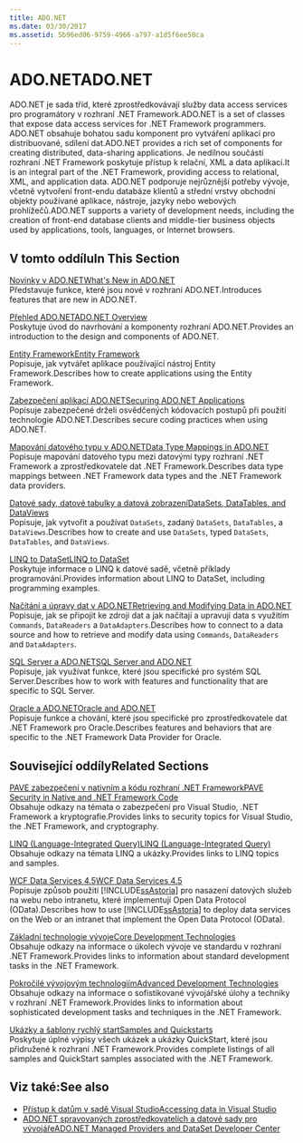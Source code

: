 ```yaml
---
title: ADO.NET
ms.date: 03/30/2017
ms.assetid: 5b96ed06-9759-4966-a797-a1d5f6ee50ca
---
```

# <a name="adonet"></a><span data-ttu-id="74c96-102">ADO.NET</span><span class="sxs-lookup"><span data-stu-id="74c96-102">ADO.NET</span></span>
<span data-ttu-id="74c96-103">ADO.NET je sada tříd, které zprostředkovávají služby data access services pro programátory v rozhraní .NET Framework.</span><span class="sxs-lookup"><span data-stu-id="74c96-103">ADO.NET is a set of classes that expose data access services for .NET Framework programmers.</span></span> <span data-ttu-id="74c96-104">ADO.NET obsahuje bohatou sadu komponent pro vytváření aplikací pro distribuované, sdílení dat.</span><span class="sxs-lookup"><span data-stu-id="74c96-104">ADO.NET provides a rich set of components for creating distributed, data-sharing applications.</span></span> <span data-ttu-id="74c96-105">Je nedílnou součástí rozhraní .NET Framework poskytuje přístup k relační, XML a data aplikací.</span><span class="sxs-lookup"><span data-stu-id="74c96-105">It is an integral part of the .NET Framework, providing access to relational, XML, and application data.</span></span> <span data-ttu-id="74c96-106">ADO.NET podporuje nejrůznější potřeby vývoje, včetně vytvoření front-endu databáze klientů a střední vrstvy obchodní objekty používané aplikace, nástroje, jazyky nebo webových prohlížečů.</span><span class="sxs-lookup"><span data-stu-id="74c96-106">ADO.NET supports a variety of development needs, including the creation of front-end database clients and middle-tier business objects used by applications, tools, languages, or Internet browsers.</span></span>  
  
## <a name="in-this-section"></a><span data-ttu-id="74c96-107">V tomto oddílu</span><span class="sxs-lookup"><span data-stu-id="74c96-107">In This Section</span></span>  
 [<span data-ttu-id="74c96-108">Novinky v ADO.NET</span><span class="sxs-lookup"><span data-stu-id="74c96-108">What's New in ADO.NET</span></span>](../../../../docs/framework/data/adonet/whats-new.md)  
 <span data-ttu-id="74c96-109">Představuje funkce, které jsou nové v rozhraní ADO.NET.</span><span class="sxs-lookup"><span data-stu-id="74c96-109">Introduces features that are new in ADO.NET.</span></span>  
  
 [<span data-ttu-id="74c96-110">Přehled ADO.NET</span><span class="sxs-lookup"><span data-stu-id="74c96-110">ADO.NET Overview</span></span>](../../../../docs/framework/data/adonet/ado-net-overview.md)  
 <span data-ttu-id="74c96-111">Poskytuje úvod do navrhování a komponenty rozhraní ADO.NET.</span><span class="sxs-lookup"><span data-stu-id="74c96-111">Provides an introduction to the design and components of ADO.NET.</span></span>  
  
 [<span data-ttu-id="74c96-112">Entity Framework</span><span class="sxs-lookup"><span data-stu-id="74c96-112">Entity Framework</span></span>](https://go.microsoft.com/fwlink/?LinkID=213876)  
 <span data-ttu-id="74c96-113">Popisuje, jak vytvářet aplikace používající nástroj Entity Framework.</span><span class="sxs-lookup"><span data-stu-id="74c96-113">Describes how to create applications using the Entity Framework.</span></span>  
  
 [<span data-ttu-id="74c96-114">Zabezpečení aplikací ADO.NET</span><span class="sxs-lookup"><span data-stu-id="74c96-114">Securing ADO.NET Applications</span></span>](../../../../docs/framework/data/adonet/securing-ado-net-applications.md)  
 <span data-ttu-id="74c96-115">Popisuje zabezpečené drželi osvědčených kódovacích postupů při použití technologie ADO.NET.</span><span class="sxs-lookup"><span data-stu-id="74c96-115">Describes secure coding practices when using ADO.NET.</span></span>  
  
 [<span data-ttu-id="74c96-116">Mapování datového typu v ADO.NET</span><span class="sxs-lookup"><span data-stu-id="74c96-116">Data Type Mappings in ADO.NET</span></span>](../../../../docs/framework/data/adonet/data-type-mappings-in-ado-net.md)  
 <span data-ttu-id="74c96-117">Popisuje mapování datového typu mezi datovými typy rozhraní .NET Framework a zprostředkovatele dat .NET Framework.</span><span class="sxs-lookup"><span data-stu-id="74c96-117">Describes data type mappings between .NET Framework data types and the .NET Framework data providers.</span></span>  
  
 [<span data-ttu-id="74c96-118">Datové sady, datové tabulky a datová zobrazení</span><span class="sxs-lookup"><span data-stu-id="74c96-118">DataSets, DataTables, and DataViews</span></span>](../../../../docs/framework/data/adonet/dataset-datatable-dataview/index.md)  
 <span data-ttu-id="74c96-119">Popisuje, jak vytvořit a používat `DataSets`, zadaný `DataSets`, `DataTables`, a `DataViews`.</span><span class="sxs-lookup"><span data-stu-id="74c96-119">Describes how to create and use `DataSets`, typed `DataSets`, `DataTables`, and `DataViews`.</span></span>  
  
 [<span data-ttu-id="74c96-120">LINQ to DataSet</span><span class="sxs-lookup"><span data-stu-id="74c96-120">LINQ to DataSet</span></span>](../../../../docs/framework/data/adonet/linq-to-dataset.md)  
 <span data-ttu-id="74c96-121">Poskytuje informace o LINQ k datové sadě, včetně příklady programování.</span><span class="sxs-lookup"><span data-stu-id="74c96-121">Provides information about LINQ to DataSet, including programming examples.</span></span>  
  
 [<span data-ttu-id="74c96-122">Načítání a úpravy dat v ADO.NET</span><span class="sxs-lookup"><span data-stu-id="74c96-122">Retrieving and Modifying Data in ADO.NET</span></span>](../../../../docs/framework/data/adonet/retrieving-and-modifying-data.md)  
 <span data-ttu-id="74c96-123">Popisuje, jak se připojit ke zdroji dat a jak načítají a upravují data s využitím `Commands`, `DataReaders` a `DataAdapters`.</span><span class="sxs-lookup"><span data-stu-id="74c96-123">Describes how to connect to a data source and how to retrieve and modify data using `Commands`, `DataReaders` and `DataAdapters`.</span></span>  
  
 [<span data-ttu-id="74c96-124">SQL Server a ADO.NET</span><span class="sxs-lookup"><span data-stu-id="74c96-124">SQL Server and ADO.NET</span></span>](../../../../docs/framework/data/adonet/sql/index.md)  
 <span data-ttu-id="74c96-125">Popisuje, jak využívat funkce, které jsou specifické pro systém SQL Server.</span><span class="sxs-lookup"><span data-stu-id="74c96-125">Describes how to work with features and functionality that are specific to SQL Server.</span></span>  
  
 [<span data-ttu-id="74c96-126">Oracle a ADO.NET</span><span class="sxs-lookup"><span data-stu-id="74c96-126">Oracle and ADO.NET</span></span>](../../../../docs/framework/data/adonet/oracle-and-adonet.md)  
 <span data-ttu-id="74c96-127">Popisuje funkce a chování, které jsou specifické pro zprostředkovatele dat .NET Framework pro Oracle.</span><span class="sxs-lookup"><span data-stu-id="74c96-127">Describes features and behaviors that are specific to the .NET Framework Data Provider for Oracle.</span></span>  
  
## <a name="related-sections"></a><span data-ttu-id="74c96-128">Související oddíly</span><span class="sxs-lookup"><span data-stu-id="74c96-128">Related Sections</span></span>  
 [<span data-ttu-id="74c96-129">PAVE zabezpečení v nativním a kódu rozhraní .NET Framework</span><span class="sxs-lookup"><span data-stu-id="74c96-129">PAVE Security in Native and .NET Framework Code</span></span>](https://msdn.microsoft.com/library/bd61be84-c143-409a-a75a-44253724f784)  
 <span data-ttu-id="74c96-130">Obsahuje odkazy na témata o zabezpečení pro Visual Studio, .NET Framework a kryptografie.</span><span class="sxs-lookup"><span data-stu-id="74c96-130">Provides links to security topics for Visual Studio, the .NET Framework, and cryptography.</span></span>  
  
 [<span data-ttu-id="74c96-131">LINQ (Language-Integrated Query)</span><span class="sxs-lookup"><span data-stu-id="74c96-131">LINQ (Language-Integrated Query)</span></span>](https://msdn.microsoft.com/library/a73c4aec-5d15-4e98-b962-1274021ea93d)  
 <span data-ttu-id="74c96-132">Obsahuje odkazy na témata LINQ a ukázky.</span><span class="sxs-lookup"><span data-stu-id="74c96-132">Provides links to LINQ topics and samples.</span></span>  
  
 [<span data-ttu-id="74c96-133">WCF Data Services 4.5</span><span class="sxs-lookup"><span data-stu-id="74c96-133">WCF Data Services 4.5</span></span>](../../../../docs/framework/data/wcf/index.md)  
 <span data-ttu-id="74c96-134">Popisuje způsob použití [!INCLUDE[ssAstoria](../../../../includes/ssastoria-md.md)] pro nasazení datových služeb na webu nebo intranetu, které implementují Open Data Protocol (OData).</span><span class="sxs-lookup"><span data-stu-id="74c96-134">Describes how to use [!INCLUDE[ssAstoria](../../../../includes/ssastoria-md.md)] to deploy data services on the Web or an intranet that implement the Open Data Protocol (OData).</span></span>  
  
 [<span data-ttu-id="74c96-135">Základní technologie vývoje</span><span class="sxs-lookup"><span data-stu-id="74c96-135">Core Development Technologies</span></span>](https://msdn.microsoft.com/library/csxbhtye.aspx)  
 <span data-ttu-id="74c96-136">Obsahuje odkazy na informace o úkolech vývoje ve standardu v rozhraní .NET Framework.</span><span class="sxs-lookup"><span data-stu-id="74c96-136">Provides links to information about standard development tasks in the .NET Framework.</span></span>  
  
 [<span data-ttu-id="74c96-137">Pokročilé vývojovým technologiím</span><span class="sxs-lookup"><span data-stu-id="74c96-137">Advanced Development Technologies</span></span>](https://msdn.microsoft.com/library/a493kdy6.aspx)  
 <span data-ttu-id="74c96-138">Obsahuje odkazy na informace o sofistikované vývojářské úlohy a techniky v rozhraní .NET Framework.</span><span class="sxs-lookup"><span data-stu-id="74c96-138">Provides links to information about sophisticated development tasks and techniques in the .NET Framework.</span></span>  
  
 [<span data-ttu-id="74c96-139">Ukázky a šablony rychlý start</span><span class="sxs-lookup"><span data-stu-id="74c96-139">Samples and Quickstarts</span></span>](https://msdn.microsoft.com/library/ms184422.aspx)  
 <span data-ttu-id="74c96-140">Poskytuje úplné výpisy všech ukázek a ukázky QuickStart, které jsou přidružené k rozhraní .NET Framework.</span><span class="sxs-lookup"><span data-stu-id="74c96-140">Provides complete listings of all samples and QuickStart samples associated with the .NET Framework.</span></span>  
  
## <a name="see-also"></a><span data-ttu-id="74c96-141">Viz také:</span><span class="sxs-lookup"><span data-stu-id="74c96-141">See also</span></span>
- [<span data-ttu-id="74c96-142">Přístup k datům v sadě Visual Studio</span><span class="sxs-lookup"><span data-stu-id="74c96-142">Accessing data in Visual Studio</span></span>](/visualstudio/data-tools/accessing-data-in-visual-studio)
- [<span data-ttu-id="74c96-143">ADO.NET spravovaných zprostředkovatelích a datové sady pro vývojáře</span><span class="sxs-lookup"><span data-stu-id="74c96-143">ADO.NET Managed Providers and DataSet Developer Center</span></span>](https://go.microsoft.com/fwlink/?LinkId=217917)
